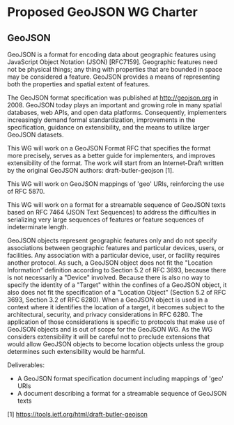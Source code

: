 Proposed GeoJSON WG Charter
===========================

GeoJSON
-------

GeoJSON is a format for encoding data about geographic features using
JavaScript Object Notation (JSON) [RFC7159]. Geographic features need not be
physical things; any thing with properties that are bounded in space may be
considered a feature. GeoJSON provides a means of representing both the
properties and spatial extent of features.

The GeoJSON format specification was published at http://geojson.org in 2008.
GeoJSON today plays an important and growing role in many spatial databases, web
APIs, and open data platforms. Consequently, implementers increasingly demand
formal standardization, improvements in the specification, guidance on
extensibility, and the means to utilize larger GeoJSON datasets.

This WG will work on a GeoJSON Format RFC that specifies the format more
precisely, serves as a better guide for implementers, and improves extensibility
of the format. The work will start from an Internet-Draft written by the
original GeoJSON authors: draft-butler-geojson [1].

This WG will work on GeoJSON mappings of 'geo' URIs, reinforcing the use of RFC
5870.

This WG will work on a format for a streamable sequence of GeoJSON texts based
on RFC 7464 (JSON Text Sequences) to address the difficulties in serializing
very large sequences of features or feature sequences of indeterminate length.

GeoJSON objects represent geographic features only and do not specify
associations between geographic features and particular devices, users, or
facilities. Any association with a particular device, user, or facility requires
another protocol. As such, a GeoJSON object does not fit the "Location
Information" definition according to Section 5.2 of RFC 3693, because there is
not necessarily a "Device" involved. Because there is also no way to specify the
identity of a "Target" within the confines of a GeoJSON object, it also does not
fit the specification of a "Location Object" (Section 5.2 of RFC 3693, Section
3.2 of RFC 6280). When a GeoJSON object is used in a context where it identifies
the location of a target, it becomes subject to the architectural, security, and
privacy considerations in RFC 6280. The application of those considerations is
specific to protocols that make use of GeoJSON objects and is out of scope for
the GeoJSON WG. As the WG considers extensibility it will be careful not to
preclude extensions that would allow GeoJSON objects to become location objects
unless the group determines such extensibility would be harmful. 

Deliverables:

* A GeoJSON format specification document including mappings of 'geo' URIs 
* A document describing a format for a streamable sequence of GeoJSON texts

[1] https://tools.ietf.org/html/draft-butler-geojson
